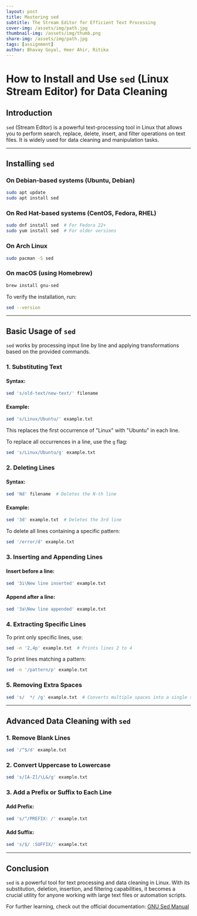 ```yaml
---
layout: post
title: Mastering sed
subtitle: The Stream Editor for Efficient Text Processing
cover-img: /assets/img/path.jpg
thumbnail-img: /assets/img/thumb.png
share-img: /assets/img/path.jpg
tags: [assignment]
author: Bhavay Goyal, Heer Ahir, Ritika
---
```


# How to Install and Use `sed` (Linux Stream Editor) for Data Cleaning

## Introduction
`sed` (Stream Editor) is a powerful text-processing tool in Linux that allows you to perform search, replace, delete, insert, and filter operations on text files. It is widely used for data cleaning and manipulation tasks.

---

## Installing `sed`
### On Debian-based systems (Ubuntu, Debian)
```sh
sudo apt update
sudo apt install sed
```

### On Red Hat-based systems (CentOS, Fedora, RHEL)
```sh
sudo dnf install sed  # For Fedora 22+
sudo yum install sed  # For older versions
```

### On Arch Linux
```sh
sudo pacman -S sed
```

### On macOS (using Homebrew)
```sh
brew install gnu-sed
```

To verify the installation, run:
```sh
sed --version
```

---

## Basic Usage of `sed`
`sed` works by processing input line by line and applying transformations based on the provided commands.

### 1. Substituting Text
#### Syntax:
```sh
sed 's/old-text/new-text/' filename
```
#### Example:
```sh
sed 's/Linux/Ubuntu/' example.txt
```
This replaces the first occurrence of "Linux" with "Ubuntu" in each line.

To replace all occurrences in a line, use the `g` flag:
```sh
sed 's/Linux/Ubuntu/g' example.txt
```

### 2. Deleting Lines
#### Syntax:
```sh
sed 'Nd' filename  # Deletes the N-th line
```
#### Example:
```sh
sed '3d' example.txt  # Deletes the 3rd line
```
To delete all lines containing a specific pattern:
```sh
sed '/error/d' example.txt
```

### 3. Inserting and Appending Lines
#### Insert before a line:
```sh
sed '3i\New line inserted' example.txt
```

#### Append after a line:
```sh
sed '3a\New line appended' example.txt
```

### 4. Extracting Specific Lines
To print only specific lines, use:
```sh
sed -n '2,4p' example.txt  # Prints lines 2 to 4
```
To print lines matching a pattern:
```sh
sed -n '/pattern/p' example.txt
```

### 5. Removing Extra Spaces
```sh
sed 's/  */ /g' example.txt  # Converts multiple spaces into a single space
```

---

## Advanced Data Cleaning with `sed`

### 1. Remove Blank Lines
```sh
sed '/^$/d' example.txt
```

### 2. Convert Uppercase to Lowercase
```sh
sed 's/[A-Z]/\L&/g' example.txt
```

### 3. Add a Prefix or Suffix to Each Line
#### Add Prefix:
```sh
sed 's/^/PREFIX: /' example.txt
```
#### Add Suffix:
```sh
sed 's/$/ :SUFFIX/' example.txt
```

---

## Conclusion
`sed` is a powerful tool for text processing and data cleaning in Linux. With its substitution, deletion, insertion, and filtering capabilities, it becomes a crucial utility for anyone working with large text files or automation scripts.

For further learning, check out the official documentation:
[GNU Sed Manual](https://www.gnu.org/software/sed/manual/sed.html)